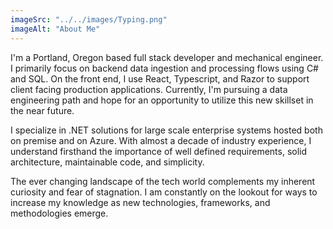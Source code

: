```yaml
---
imageSrc: "../../images/Typing.png"
imageAlt: "About Me"
---
```


I'm a Portland, Oregon based full stack developer and mechanical engineer. I primarily focus on backend data ingestion and processing flows using C# and SQL. On the front end, I use React, Typescript, and Razor to support client facing production applications. Currently, I'm pursuing a data engineering path and hope for an opportunity to utilize this new skillset in the near future.

I specialize in .NET solutions for large scale enterprise systems hosted both on premise and on Azure. With almost a decade of industry experience, I understand firsthand the importance of well defined requirements, solid architecture, maintainable code, and simplicity. 

The ever changing landscape of the tech world complements my inherent curiosity and fear of stagnation. I am constantly on the lookout for ways to increase my knowledge as new technologies, frameworks, and methodologies emerge. 
